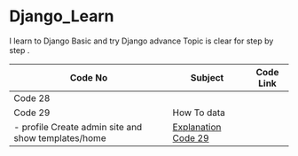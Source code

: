 # Django_Learn
I learn to Django Basic and try Django advance Topic is clear for step by step .

| Code No | Subject|Code Link |
| - | - | - |
| Code 28 |  |  |
| Code 29 | How To data
- profile Create admin site and show templates/home |[Explanation Code 29](https://github.com/jahidhasanpiyesh/Django_Learn/tree/main/Code%2029) |


